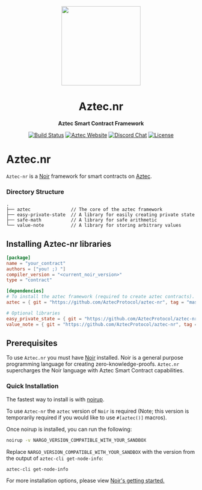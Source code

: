 <div align="center">
  <img height="210" src="./assets/Aztec_banner.png" />

  <h1>Aztec.nr</h1>

  <p>
    <strong>Aztec Smart Contract Framework</strong>
  </p>

  <p>
    <a href="https://github.com/AztecProtocol/aztec-nr/actions"><img alt="Build Status" src="https://github.com/AztecProtocol/aztec-nr/actions/workflows/tests.yaml/badge.svg" /></a>
    <a href="https://docs.aztec.network"><img alt="Aztec Website" src="https://img.shields.io/badge/docs-tutorials-blueviolet" /></a>
    <a href="https://discord.gg/p6BBdH9ctY"><img alt="Discord Chat" src="https://img.shields.io/discord/889577356681945098?color=blueviolet" /></a>
    <a href="https://opensource.org/licenses/Apache-2.0"><img alt="License" src="https://img.shields.io/github/license/AztecProtocol/aztec-nr?color=blueviolet" /></a>
  </p>
</div>

# Aztec.nr

`Aztec-nr` is a [Noir](https://noir-lang.org) framework for smart contracts on [Aztec](aztec.network).

### Directory Structure

```
.
├── aztec               // The core of the aztec framework
├── easy-private-state  // A library for easily creating private state
├── safe-math           // A library for safe arithmetic
└── value-note          // A library for storing arbitrary values
```

## Installing Aztec-nr libraries

```toml
[package]
name = "your_contract"
authors = ["you! ;) "]
compiler_version = "<current_noir_version>"
type = "contract"

[dependencies]
# To install the aztec framework (required to create aztec contracts).
aztec = { git = "https://github.com/AztecProtocol/aztec-nr", tag = "master" , directory = "aztec" }

# Optional libraries
easy_private_state = { git = "https://github.com/AztecProtocol/aztec-nr", tag = "master" , directory = "easy-private-state" }
value_note = { git = "https://github.com/AztecProtocol/aztec-nr", tag = "master" , directory = "value-note" }
```

## Prerequisites

To use `Aztec.nr` you must have [Noir](https://noir-lang.org/) installed. Noir is a general purpose programming language for creating zero-knowledge-proofs. `Aztec.nr` supercharges the Noir language with Aztec Smart Contract capabilities.

### Quick Installation

The fastest way to install is with [noirup](https://noir-lang.org/docs/getting_started/quick_start).

To use `Aztec-nr` the `aztec` version of `Noir` is required (Note; this version is temporarily required if you would like to use `#[aztec()]` macros).

Once noirup is installed, you can run the following:

```bash
noirup -v NARGO_VERSION_COMPATIBLE_WITH_YOUR_SANDBOX
```

Replace `NARGO_VERSION_COMPATIBLE_WITH_YOUR_SANDBOX` with the version from the output of `aztec-cli get-node-info`:

```bash
aztec-cli get-node-info
```

For more installation options, please view [Noir's getting started.](https://noir-lang.org/docs/getting_started/quick_start)
